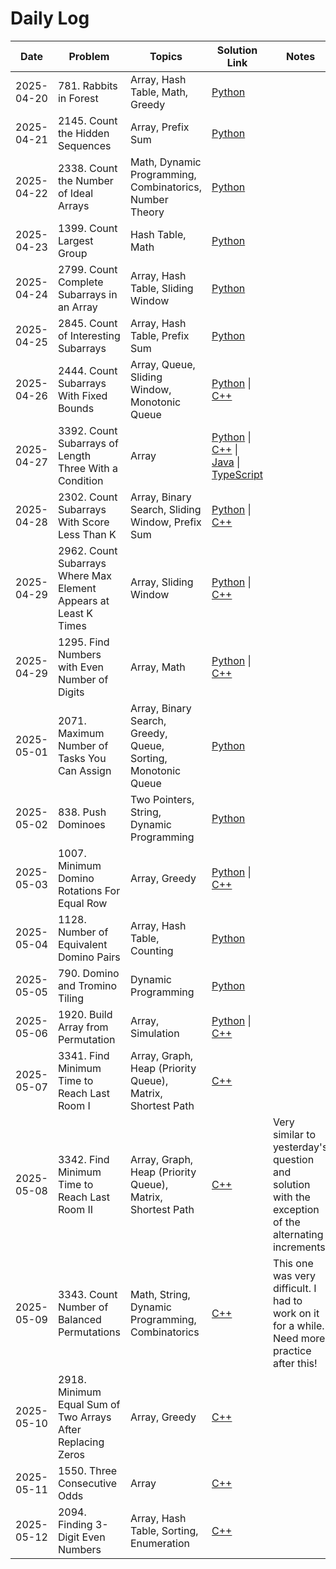 # Daily Log

| Date       | Problem                 | Topics                         | Solution Link                              | Notes               |
|------------|-------------------------|---------------------------------|---------------------------------------------|----------------------|
| 2025-04-20 | 781. Rabbits in Forest  | Array, Hash Table, Math, Greedy | [Python](solutions/781-rabbits-in-forest.py) |                      |
| 2025-04-21 | 2145. Count the Hidden Sequences  | Array, Prefix Sum | [Python](solutions/2145-count-the-hidden-sequences.py) |                      |
| 2025-04-22 | 2338. Count the Number of Ideal Arrays  | Math, Dynamic Programming, Combinatorics, Number Theory | [Python](solutions/2338-count-the-number-of-ideal-arrays.py) |                      |
| 2025-04-23 | 1399. Count Largest Group  | Hash Table, Math | [Python](solutions/1399-count-largest-group.py) |                      |
| 2025-04-24 | 2799. Count Complete Subarrays in an Array  | Array, Hash Table, Sliding Window | [Python](solutions/2799-count-complete-subarrays-in-an-array.py) |                      |
| 2025-04-25 | 2845. Count of Interesting Subarrays  | Array, Hash Table, Prefix Sum | [Python](solutions/2845-count-of-interesting-subarrays.py) |                      |
| 2025-04-26 | 2444. Count Subarrays With Fixed Bounds  | Array, Queue, Sliding Window, Monotonic Queue | [Python](solutions/2444-count-subarrays-with-fixed-bounds.py) \| [C++](solutions/2444-count-subarrays-with-fixed-bounds.cpp) |                      |
| 2025-04-27 | 3392. Count Subarrays of Length Three With a Condition  | Array | [Python](solutions/3392-count-subarrays-of-length-three-with-a-condition.py) \| [C++](solutions/3392-count-subarrays-of-length-three-with-a-condition.cpp) \| [Java](solutions/3392-count-subarrays-of-length-three-with-a-condition.java) \| [TypeScript](solutions/3392-count-subarrays-of-length-three-with-a-condition.ts) |                      |
| 2025-04-28 | 2302. Count Subarrays With Score Less Than K  | Array, Binary Search, Sliding Window, Prefix Sum | [Python](solutions/2302-count-subarrays-with-score-less-than-k.py) \| [C++](solutions/2302-count-subarrays-with-score-less-than-k.cpp) |                      |
| 2025-04-29 | 2962. Count Subarrays Where Max Element Appears at Least K Times  | Array, Sliding Window | [Python](solutions/2962-count-subarrays-where-max-element-appears-at-least-k-times.py) \| [C++](solutions/2962-count-subarrays-where-max-element-appears-at-least-k-times.cpp) |                      |
| 2025-04-29 | 1295. Find Numbers with Even Number of Digits  | Array, Math | [Python](solutions/1295-find-numbers-with-even-number-of-digits.py) \| [C++](solutions/1295-find-numbers-with-even-number-of-digits.cpp) |                      |
| 2025-05-01 | 2071. Maximum Number of Tasks You Can Assign  | Array, Binary Search, Greedy, Queue, Sorting, Monotonic Queue | [Python](solutions/2071-maximum-number-of-tasks-you-can-assign.py) |                      |
| 2025-05-02 | 838. Push Dominoes  | Two Pointers, String, Dynamic Programming | [Python](solutions/838-push-dominoes.py) |                      |
| 2025-05-03 | 1007. Minimum Domino Rotations For Equal Row  | Array, Greedy | [Python](solutions/1007-minimum-domino-rotations-for-equal-row.py) \| [C++](solutions/1007-minimum-domino-rotations-for-equal-row.cpp) |                      |
| 2025-05-04 | 1128. Number of Equivalent Domino Pairs  | Array, Hash Table, Counting | [Python](solutions/1128-number-of-equivalent-domino-pairs.py) |                      |
| 2025-05-05 | 790. Domino and Tromino Tiling  | Dynamic Programming | [Python](solutions/790-domino-and-tromino-tiling.py) |                      |
| 2025-05-06 | 1920. Build Array from Permutation  | Array, Simulation | [Python](solutions/1920-build-array-from-permutation.py) \| [C++](solutions/1920-build-array-from-permutation.cpp) |                      |
| 2025-05-07 | 3341. Find Minimum Time to Reach Last Room I  | Array, Graph, Heap (Priority Queue), Matrix, Shortest Path | [C++](solutions/3341-find-minimum-time-to-reach-last-room-i.cpp) |                      |
| 2025-05-08 | 3342. Find Minimum Time to Reach Last Room II  | Array, Graph, Heap (Priority Queue), Matrix, Shortest Path | [C++](solutions/3342-find-minimum-time-to-reach-last-room-ii.cpp) | Very similar to yesterday's question and solution with the exception of the alternating increments.                     |
| 2025-05-09 | 3343. Count Number of Balanced Permutations  | Math, String, Dynamic Programming, Combinatorics | [C++](solutions/3343-count-number-of-balanced-permutations.cpp) | This one was very difficult. I had to work on it for a while. Need more practice after this!                     |
| 2025-05-10 | 2918. Minimum Equal Sum of Two Arrays After Replacing Zeros | Array, Greedy | [C++](solutions/2918-minimum-equal-sum-of-two-arrays-after-replacing-zeros.cpp) |                      |
| 2025-05-11 | 1550. Three Consecutive Odds | Array | [C++](solutions/1550-three-consecutive-odds.cpp) |                      |
| 2025-05-12 | 2094. Finding 3-Digit Even Numbers | Array, Hash Table, Sorting, Enumeration | [C++](solutions/2094-finding-3-digit-even-numbers.cpp) |                      |